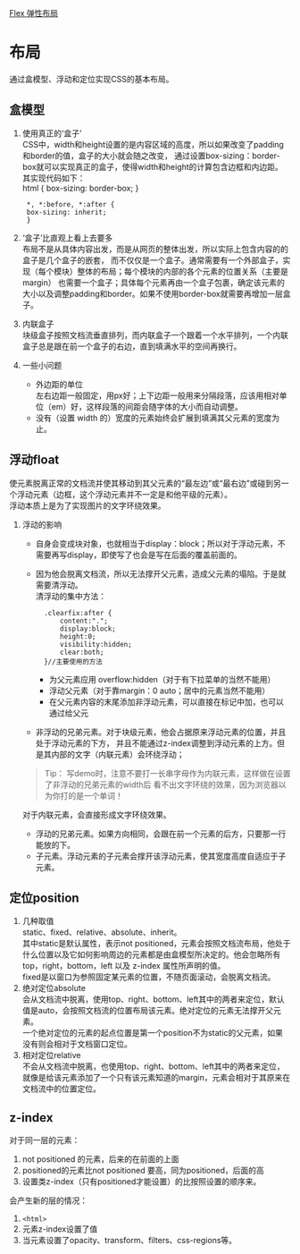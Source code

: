 [Flex 弹性布局](http://www.ruanyifeng.com/blog/2015/07/flex-grammar.html)

# 布局
通过盒模型、浮动和定位实现CSS的基本布局。

## 盒模型
1. 使用真正的‘盒子’  
CSS中，width和height设置的是内容区域的高度，所以如果改变了padding和border的值，盒子的大小就会随之改变，
通过设置box-sizing：border-box就可以实现真正的盒子，使得width和height的计算包含边框和内边距。
其实现代码如下：  
        html {
            box-sizing: border-box;
        }

        *, *:before, *:after {
        box-sizing: inherit;
        }
        
2. ‘盒子’比直观上看上去要多  
布局不是从具体内容出发，而是从网页的整体出发，所以实际上包含内容的的盒子是几个盒子的嵌套，
而不仅仅是一个盒子。通常需要有一个外部盒子，实现（每个模块）整体的布局；每个模块的内部的各个元素的位置关系（主要是margin）
也需要一个盒子；具体每个元素再由一个盒子包裹，确定该元素的大小以及调整padding和border。如果不使用border-box就需要再增加一层盒子。

3. 内联盒子  
块级盒子按照文档流垂直排列，而内联盒子一个跟着一个水平排列，一个内联盒子总是跟在前一个盒子的右边，直到填满水平的空间再换行。

4. 一些小问题
    - 外边距的单位  
    左右边距一般固定，用px好；上下边距一般用来分隔段落，应该用相对单位（em）好，这样段落的间距会随字体的大小而自动调整。
    - 没有（设置 width 的）宽度的元素始终会扩展到填满其父元素的宽度为止。 

## 浮动float
使元素脱离正常的文档流并使其移动到其父元素的“最左边”或“最右边”或碰到另一个浮动元素（边框，这个浮动元素并不一定是和他平级的元素）。  
浮动本质上是为了实现图片的文字环绕效果。  
1. 浮动的影响  
    - 自身会变成块对象，也就相当于display：block；所以对于浮动元素，不需要再写display，即使写了也会是写在后面的覆盖前面的。
    - 因为他会脱离文档流，所以无法撑开父元素，造成父元素的塌陷。于是就需要清浮动。  
    清浮动的集中方法： 
    
            .clearfix:after {
                content:".";
                display:block;
                height:0;
                visibility:hidden;
                clear:both;
            }//主要使用的方法
        - 为父元素应用 overflow:hidden（对于有下拉菜单的当然不能用） 
        - 浮动父元素（对于靠margin：0 auto；居中的元素当然不能用） 
        - 在父元素内容的末尾添加非浮动元素，可以直接在标记中加，也可以通过给父元        
    - 非浮动的兄弟元素。对于块级元素，他会占据原来浮动元素的位置，并且处于浮动元素的下方，
    并且不能通过z-index调整到浮动元素的上方。但是其内部的文字（内联元素）会环绕浮动；  
    >Tip： 写demo时，注意不要打一长串字母作为内联元素，这样做在设置了非浮动的兄弟元素的width后
    看不出文字环绕的效果，因为浏览器以为你打的是一个单词！  
    
    对于内联元素，会直接形成文字环绕效果。  
    - 浮动的兄弟元素。如果方向相同，会跟在前一个元素的后方，只要那一行能放的下。
    - 子元素。浮动元素的子元素会撑开该浮动元素，使其宽度高度自适应于子元素。  
    
## 定位position
1. 几种取值  
static、fixed、relative、absolute、inherit。  
其中static是默认属性，表示not positioned，元素会按照文档流布局，他处于什么位置以及它如何影响周边的元素都是由盒模型所决定的。他会忽略所有 top，right，bottom，left 以及 z-index 属性所声明的值。  
fixed是以窗口为参照固定某元素的位置，不随页面滚动，会脱离文档流。  
2. 绝对定位absolute  
会从文档流中脱离，使用top、right、bottom、left其中的两者来定位，默认值是auto，会按照文档流的位置布局该元素。绝对定位的元素无法撑开父元素。  
一个绝对定位的元素的起点位置是第一个position不为static的父元素，如果没有则会相对于文档窗口定位。   
3. 相对定位relative  
不会从文档流中脱离，也使用top、right、bottom、left其中的两者来定位，就像是给该元素添加了一个只有该元素知道的margin，元素会相对于其原来在文档流中的位置定位。

## z-index
对于同一层的元素：
1. not positioned 的元素，后来的在前面的上面
2. positioned的元素比not positioned 要高，同为positioned，后面的高 
3. 设置类z-index（只有positioned才能设置）的比按照设置的顺序来。 

会产生新的层的情况：
1. `<html>`
2. 元素z-index设置了值
3. 当元素设置了opacity、transform、filters、css-regions等。